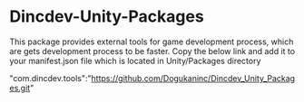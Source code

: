 # Dincdev-Unity-Packages

This package provides external tools for game development process, which are gets development process to be faster.
Copy the below link and add it to your manifest.json file which is located in Unity/Packages directory

"com.dincdev.tools":"https://github.com/Dogukaninc/Dincdev_Unity_Packages.git"
